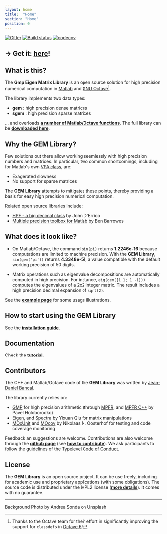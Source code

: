```yaml
---
layout: home
title:  "Home"
section: "Home"
position: 0
---
```


[![Gitter](https://badges.gitter.im/gem-library/community.svg)](https://gitter.im/gem-library/community?utm_source=badge&utm_medium=badge&utm_campaign=pr-badge) [![Build status](https://github.com/gem-library/gem/actions/workflows/octave-tests.yml/badge.svg?branch=master)](https://github.com/gem-library/gem/actions/workflows/octave-tests.yml?query=branch%3Amaster) [![codecov](https://codecov.io/gh/gem-library/gem/branch/master/graph/badge.svg)](https://codecov.io/gh/gem-library/gem)

## -> Get it: [**here**](https://github.com/gem-library/gem/releases)!



## What is this?

The **Gmp Eigen Matrix Library** is an open source solution for high precision numerical computation in [Matlab](http://www.mathworks.com/products/matlab/) and [GNU Octave](https://www.gnu.org/software/octave/)[^1].

The library implements two data types:
 - **gem** : high precision dense matrices
 - **sgem** : high precision sparse matrices

... and overloads [**a number of Matlab/Octave functions**](docs/functions.html). The full library can be [**downloaded here**](https://github.com/gem-library/gem/releases).



## Why the GEM Library?

Few solutions out there allow working seemlessly with high precision numbers and matrices. In particular, two common shortcomings, including for Matlab's own [VPA class](https://www.mathworks.com/help/symbolic/vpa.html), are:

 - Exagerated slowness
 - No support for sparse matrices

The **GEM Library** attempts to mitigates these points, thereby providing a basis for easy high precision numerical computation.

Related open source libraries include:

 - [HPF - a big decimal class](https://www.mathworks.com/matlabcentral/fileexchange/36534-hpf-a-big-decimal-class?s_tid=FX_rc1_behav) by John D'Errico
 - [Multiple precision toolbox for Matlab](https://www.mathworks.com/matlabcentral/fileexchange/6446-multiple-precision-toolbox-for-matlab) by Ben Barrowes


## What does it look like?

- On Matlab/Octave, the command `sin(pi)` returns **1.2246e-16** because computations are limited to machine precision. With the **GEM Library**, `sin(gem('pi'))` returns **4.3348e-51**, a value compatible with the default working precision of 50 digits.

- Matrix operations such as eigenvalue decompositions are automatically computed in high precision. For instance, `eig(gem([1 1; 1 -1]))` computes the eigenvalues of a 2x2 integer matrix. The result includes a high precision decimal expansion of `sqrt(2)`.

See the [**example page**](docs/publish/examples.html) for some usage illustrations.

## How to start using the GEM Library

See the [**installation guide**](docs/installation.html).


## Documentation

Check the [**tutorial**](docs/gettingStarted.html).


## Contributors

The C++ and Matlab/Octave code of the **GEM Library** was written by [Jean-Daniel Bancal](https://github.com/jdbancal).

The library currently relies on:
 - [GMP](https://gmplib.org/) for high precision arithmetic (through [MPFR](http://www.mpfr.org/), and [MPFR C++](http://www.holoborodko.com/pavel/mpfr/) by Pavel Holoborodko)
 - [Eigen](http://eigen.tuxfamily.org/), and [Spectra](http://yixuan.cos.name/spectra/) by Yixuan Qiu for matrix manipulations
 - [MOxUnit](https://github.com/MOxUnit/MOxUnit) and [MOcov](https://github.com/MOcov/MOcov) by Nikolaas N. Oosterhof for testing and code coverage monitoring

Feedback an suggestions are welcome. Contributions are also welcome through the [**github page**](https://github.com/gem-library/gem) (see [**how to contribute**](docs/howToContribute.html)). We ask participants to follow the guidelines of the [Typelevel Code of Conduct](https://typelevel.org/conduct.html).

## License

The **GEM Library** is an open source project. It can be use freely, including for academic use and proprietary applications (with some obligations). The source code is distributed under the MPL2 license ([**more details**](https://github.com/gem-library/gem/blob/master/COPYING.md)). It comes with no guarantee.


---

Background Photo by Andrea Sonda on Unsplash

[^1]: Thanks to the Octave team for their effort in significantly improving the support for `classdef`s in [Octave 6](https://www.gnu.org/software/octave/index)!
